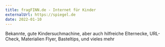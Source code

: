 ```yaml
---
title: fragFINN.de - Internet für Kinder
externalUrl: https://spiegel.de
date: 2022-01-10
---
```


Bekannte, gute Kindersuchmachine, aber auch hilfreiche Elternecke, URL-Check, Materialien  Flyer, Basteltips, und vieles mehr